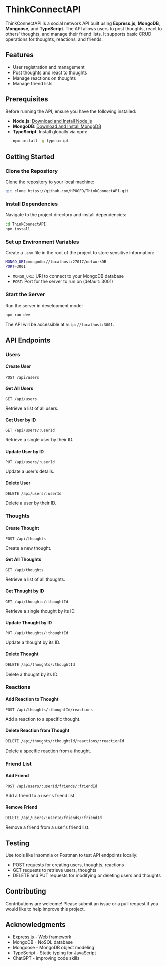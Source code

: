 # ThinkConnectAPI

ThinkConnectAPI is a social network API built using **Express.js**, **MongoDB**, **Mongoose**, and **TypeScript**. The API allows users to post thoughts, react to others' thoughts, and manage their friend lists. It supports basic CRUD operations for thoughts, reactions, and friends.

## Features

- User registration and management
- Post thoughts and react to thoughts
- Manage reactions on thoughts
- Manage friend lists

## Prerequisites

Before running the API, ensure you have the following installed:

- **Node.js**: [Download and Install Node.js](https://nodejs.org/)
- **MongoDB**: [Download and Install MongoDB](https://www.mongodb.com/try/download/community)
- **TypeScript**: Install globally via npm:
  ```bash
  npm install -g typescript
  ```

## Getting Started

### Clone the Repository

Clone the repository to your local machine:

```bash
git clone https://github.com/HPOGFD/ThinkConnectAPI.git
```

### Install Dependencies

Navigate to the project directory and install dependencies:

```bash
cd ThinkConnectAPI
npm install
```

### Set up Environment Variables

Create a `.env` file in the root of the project to store sensitive information:

```bash
MONGO_URI=mongodb://localhost:27017/networkDB
PORT=3001
```

- `MONGO_URI`: URI to connect to your MongoDB database
- `PORT`: Port for the server to run on (default: 3001)

### Start the Server

Run the server in development mode:

```bash
npm run dev
```

The API will be accessible at `http://localhost:3001`.

## API Endpoints

### Users

#### Create User
`POST /api/users`

#### Get All Users
`GET /api/users`

Retrieve a list of all users.

#### Get User by ID
`GET /api/users/:userId`

Retrieve a single user by their ID.

#### Update User by ID
`PUT /api/users/:userId`

Update a user's details.


#### Delete User
`DELETE /api/users/:userId`

Delete a user by their ID.

### Thoughts

#### Create Thought
`POST /api/thoughts`

Create a new thought.

#### Get All Thoughts
`GET /api/thoughts`

Retrieve a list of all thoughts.

#### Get Thought by ID
`GET /api/thoughts/:thoughtId`

Retrieve a single thought by its ID.

#### Update Thought by ID
`PUT /api/thoughts/:thoughtId`

Update a thought by its ID.


#### Delete Thought
`DELETE /api/thoughts/:thoughtId`

Delete a thought by its ID.

### Reactions

#### Add Reaction to Thought
`POST /api/thoughts/:thoughtId/reactions`

Add a reaction to a specific thought.


#### Delete Reaction from Thought
`DELETE /api/thoughts/:thoughtId/reactions/:reactionId`

Delete a specific reaction from a thought.

### Friend List

#### Add Friend
`POST /api/users/:userId/friends/:friendId`

Add a friend to a user's friend list.

#### Remove Friend
`DELETE /api/users/:userId/friends/:friendId`

Remove a friend from a user's friend list.

## Testing

Use tools like Insomnia or Postman to test API endpoints locally:

- POST requests for creating users, thoughts, reactions
- GET requests to retrieve users, thoughts
- DELETE and PUT requests for modifying or deleting users and thoughts


## Contributing

Contributions are welcome! Please submit an issue or a pull request if you would like to help improve this project.

## Acknowledgments

- Express.js - Web framework
- MongoDB - NoSQL database
- Mongoose - MongoDB object modeling
- TypeScript - Static typing for JavaScript
- ChatGPT - improving code skills